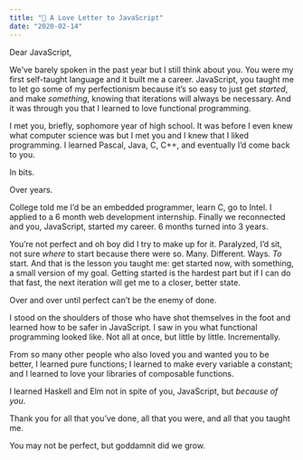 ```yaml
---
title: "💌 A Love Letter to JavaScript"
date: "2020-02-14"
---
```


Dear JavaScript,

We’ve barely spoken in the past year but I still think about you. You were my first self-taught language and it built me a career. JavaScript, you taught me to let go some of my perfectionism because it’s so easy to just get _started_, and make _something_, knowing that iterations will always be necessary. And it was through you that I learned to love functional programming.

I met you, briefly, sophomore year of high school. It was before I even knew what computer science was but I met you and I knew that I liked programming. I learned Pascal, Java, C, C++, and eventually I’d come back to you.

In bits.

Over years.

College told me I’d be an embedded programmer, learn C, go to Intel. I applied to a 6 month web development internship. Finally we reconnected and you, JavaScript, started my career. 6 months turned into 3 years.

You’re not perfect and oh boy did I try to make up for it. Paralyzed, I’d sit, not sure _where_ to start because there were so. Many. Different. Ways. _To_ start. And that is the lesson you taught me: get started now, with something, a small version of my goal. Getting started is the hardest part but if I can do that fast, the next iteration will get me to a closer, better state.

Over and over until perfect can’t be the enemy of done.

I stood on the shoulders of those who have shot themselves in the foot and learned how to be safer in JavaScript. I saw in you what functional programming looked like. Not all at once, but little by little. Incrementally.

From so many other people who also loved you and wanted you to be better, I learned pure functions; I learned to make every variable a constant; and I learned to love your libraries of composable functions.

I learned Haskell and Elm not in spite of you, JavaScript, but _because of you_.

Thank you for all that you’ve done, all that you were, and all that you taught me.

You may not be perfect, but goddamnit did we grow.
